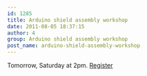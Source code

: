 ```yaml
---
id: 1285
title: Arduino shield assembly workshop
date: 2011-08-05 18:37:15
author: 4
group: Arduino shield assembly workshop
post_name: arduino-shield-assembly-workshop
---
```


Tomorrow, Saturday at 2pm. [Register](http://xinchejian.com/event/?regevent%5Faction=register&event%5Fid=39&name%5Fof%5Fevent=RoboracingWorkshop)![![](http://xinchejian.com/wp-content/uploads/2011/08/IMG_0005-1-300x225.jpg "IMG_0005-1")](http://xinchejian.com/2011/08/05/arduino-shield-assembly-workshop/img%5F0005-1/)